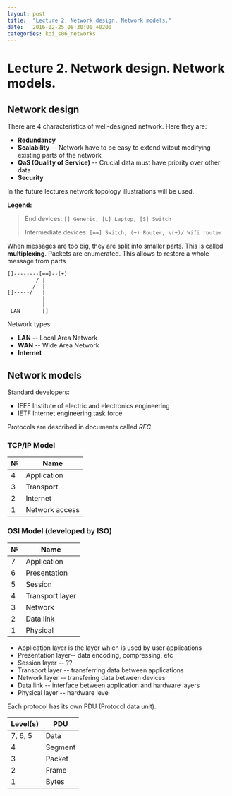 ```yaml
---
layout: post
title:  "Lecture 2. Network design. Network models."
date:   2016-02-25 08:30:00 +0200
categories: kpi_s06_networks
---
```


# Lecture 2. Network design. Network models.

## Network design

There are 4 characteristics of well-designed network. Here they are: 

- **Redundancy**
- **Scalability** -- Network have to be easy to extend witout modifying existing parts of the network
- **QaS (Quality of Service)** -- Crucial data must have priority over other data
- **Security**

In the future lectures network topology illustrations will be used.

**Legend:**

> End devices: `[] Generic, [L] Laptop, [S] Switch`
>
> Intermediate devices: `[==] Switch, (+) Router, \(+)/ Wifi router`

When messages are too big, they are split into smaller parts.  This is called **multiplexing**. Packets are enumerated. This allows to restore a whole message from parts

```
[]--------[==]--(+)
         / |
        /  |
[]-----/   |
           |
           |
 LAN       []
```

Network types:

- **LAN** -- Local Area Network
- **WAN** -- Wide Area Network
- **Internet**


## Network models
Standard developers:
- IEEE Institute of electric and electronics engineering
- IETF Internet engineering task force

Protocols are described in documents called *RFC*

### TCP/IP Model

| № | Name                    |
|---|-------------------------|
| 4 | Application             |
| 3 | Transport               |
| 2 | Internet                |
| 1 | Network access          |

### OSI Model (developed by ISO)

| № | Name                    |
|---|-------------------------|
| 7 | Application             |
| 6 | Presentation            |
| 5 | Session                 |
| 4 | Transport layer         |
| 3 | Network                 |
| 2 | Data link               |
| 1 | Physical                |

- Application layer is the layer which is used by user applications
- Presentation layer-- data encoding, compressing, etc
- Session layer -- ??
- Transport layer -- transferring data between applications
- Network layer -- transfering data between devices
- Data link -- interface between application and hardware layers
- Physical layer -- hardware level

Each protocol has its own PDU (Protocol data unit).

| Level(s)| PDU     |
|---------|---------|
| 7, 6, 5 | Data    |
| 4       | Segment |
| 3       | Packet  |
| 2       | Frame   |
| 1       | Bytes   |
